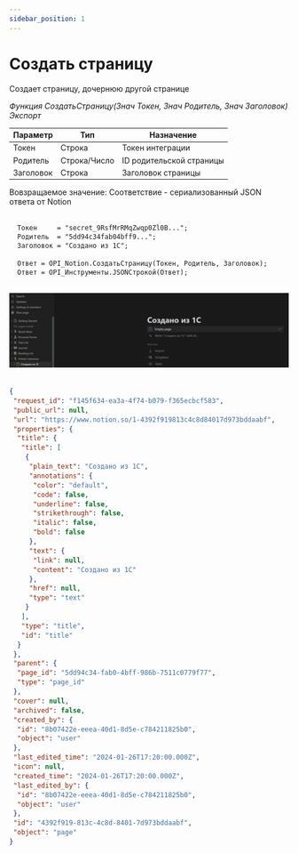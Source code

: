 ```yaml
---
sidebar_position: 1
---
```


# Создать страницу
Создает страницу, дочернюю другой странице


*Функция СоздатьСтраницу(Знач Токен, Знач Родитель, Знач Заголовок) Экспорт*

  | Параметр | Тип | Назначение |
  |-|-|-|
  | Токен | Строка | Токен интеграции |
  | Родитель | Строка/Число | ID родительской страницы |
  | Заголовок | Строка | Заголовок страницы |
  
  Вовзращаемое значение: Соответствие - сериализованный JSON ответа от Notion

```bsl title="Пример кода"
	
  Токен     = "secret_9RsfMrRMqZwqp0Zl0B...";
  Родитель  = "5dd94c34fab04bff9...";
  Заголовок = "Создано из 1С";

  Ответ = OPI_Notion.СоздатьСтраницу(Токен, Родитель, Заголовок);
  Ответ = OPI_Инструменты.JSONСтрокой(Ответ);                                        
	
```

![Результат](img/1.png)

```json title="Результат"

{
 "request_id": "f145f634-ea3a-4f74-b079-f365ecbcf583",
 "public_url": null,
 "url": "https://www.notion.so/1-4392f919813c4c8d84017d973bddaabf",
 "properties": {
  "title": {
   "title": [
    {
     "plain_text": "Создано из 1С",
     "annotations": {
      "color": "default",
      "code": false,
      "underline": false,
      "strikethrough": false,
      "italic": false,
      "bold": false
     },
     "text": {
      "link": null,
      "content": "Создано из 1С"
     },
     "href": null,
     "type": "text"
    }
   ],
   "type": "title",
   "id": "title"
  }
 },
 "parent": {
  "page_id": "5dd94c34-fab0-4bff-986b-7511c0779f77",
  "type": "page_id"
 },
 "cover": null,
 "archived": false,
 "created_by": {
  "id": "8b07422e-eeea-40d1-8d5e-c784211825b0",
  "object": "user"
 },
 "last_edited_time": "2024-01-26T17:20:00.000Z",
 "icon": null,
 "created_time": "2024-01-26T17:20:00.000Z",
 "last_edited_by": {
  "id": "8b07422e-eeea-40d1-8d5e-c784211825b0",
  "object": "user"
 },
 "id": "4392f919-813c-4c8d-8401-7d973bddaabf",
 "object": "page"
}

```

